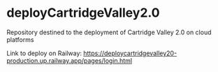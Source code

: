 # deployCartridgeValley2.0
Repository destined to the deployment of Cartridge Valley 2.0 on cloud platforms

Link to deploy on Railway:
https://deploycartridgevalley20-production.up.railway.app/pages/login.html

